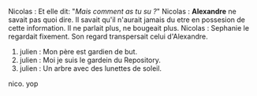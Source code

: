 Nicolas : Et elle dit: "*Mais comment as tu su ?*"
Nicolas : **Alexandre** ne savait pas quoi dire. Il savait qu'il n'aurait jamais du etre en possesion de cette information. Il ne parlait plus, ne bougeait plus.
Nicolas : Sephanie le regardait fixement. Son regard transpersait celui d'Alexandre.
1. julien : Mon père est gardien de but.
2. julien : Moi je suis le gardein du Repository.
3. julien : Un arbre avec des lunettes de soleil.

nico. yop
